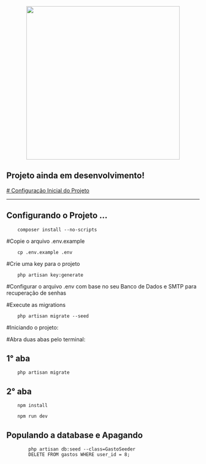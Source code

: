 <p align="center"><a href="https://laravel.com" target="_blank"><img src="https://raw.githubusercontent.com/laravel/art/master/logo-lockup/5%20SVG/2%20CMYK/1%20Full%20Color/laravel-logolockup-cmyk-red.svg" width="400"></a></p>


## Projeto ainda em desenvolvimento!

<p><a href="#config"># Configuração Inicial do Projeto</a></p>

<hr>
<p id="config">

## Configurando o Projeto ...
 
        composer install --no-scripts
     
#Copie o arquivo .env.example

        cp .env.example .env

#Crie uma key para o projeto

        php artisan key:generate

#Configurar o arquivo .env com base no seu Banco de Dados e SMTP para recuperação de senhas 

#Execute as migrations

        php artisan migrate --seed


#Iniciando o projeto:

#Abra duas abas pelo terminal:

## 1° aba       

        php artisan migrate

## 2° aba       

        npm install 
        
        npm run dev 

## Populando a database e Apagando
            php artisan db:seed --class=GastoSeeder
            DELETE FROM gastos WHERE user_id = 8;

</p> 
